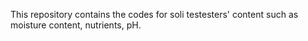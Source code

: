 This repository contains the codes for soli testesters' content such as moisture content, nutrients, pH.
